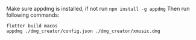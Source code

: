 Make sure appdmg is installed, if not run ```npm install -g appdmg```
Then run following commands:
```
flutter build macos
appdmg ./dmg_creator/config.json ./dmg_creator/xmusic.dmg
```
